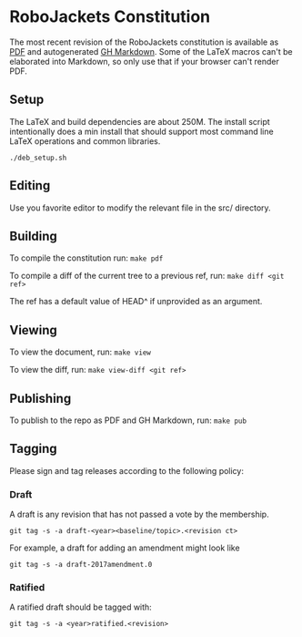 # RoboJackets Constitution

The most recent revision of the RoboJackets constitution is available as [PDF](https://github.com/RoboJackets/constitution/blob/master/pub/SGA_Constitution.pdf) and autogenerated [GH Markdown](https://github.com/RoboJackets/constitution/blob/master/pub/SGA_Constitution.md). Some of the LaTeX macros can't be elaborated into Markdown, so only use that if your browser can't render PDF. 

## Setup
The LaTeX and build dependencies are about 250M. The install script intentionally does a min install that should support most command line LaTeX operations and common libraries.

`./deb_setup.sh`

## Editing
Use you favorite editor to modify the relevant file in the src/ directory.

## Building
To compile the constitution run:
`make pdf`

To compile a diff of the current tree to a previous ref, run:
`make diff <git ref>`

The ref has a default value of HEAD^ if unprovided as an argument.

## Viewing
To view the document, run:
`make view`

To view the diff, run:
`make view-diff <git ref>`


## Publishing
To publish to the repo as PDF and GH Markdown, run:
`make pub`

## Tagging
Please sign and tag releases according to the following policy:

### Draft
A draft is any revision that has not passed a vote by the membership.

`git tag -s -a draft-<year><baseline/topic>.<revision ct>`

For example, a draft for adding an amendment might look like

`git tag -s -a draft-2017amendment.0`

### Ratified

A ratified draft should be tagged with:

`git tag -s -a <year>ratified.<revision>`


